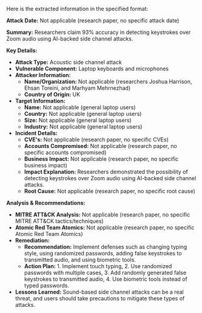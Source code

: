 Here is the extracted information in the specified format:

**Attack Date:** Not applicable (research paper, no specific attack date)

**Summary:** Researchers claim 93% accuracy in detecting keystrokes over Zoom audio using AI-backed side channel attacks.

**Key Details:**

* **Attack Type:** Acoustic side channel attack
* **Vulnerable Component:** Laptop keyboards and microphones
* **Attacker Information:**
	+ **Name/Organization:** Not applicable (researchers Joshua Harrison, Ehsan Toreini, and Marhyam Mehrnezhad)
	+ **Country of Origin:** UK
* **Target Information:**
	+ **Name:** Not applicable (general laptop users)
	+ **Country:** Not applicable (general laptop users)
	+ **Size:** Not applicable (general laptop users)
	+ **Industry:** Not applicable (general laptop users)
* **Incident Details:**
	+ **CVE's:** Not applicable (research paper, no specific CVEs)
	+ **Accounts Compromised:** Not applicable (research paper, no specific accounts compromised)
	+ **Business Impact:** Not applicable (research paper, no specific business impact)
	+ **Impact Explanation:** Researchers demonstrated the possibility of detecting keystrokes over Zoom audio using AI-backed side channel attacks.
	+ **Root Cause:** Not applicable (research paper, no specific root cause)

**Analysis & Recommendations:**

* **MITRE ATT&CK Analysis:** Not applicable (research paper, no specific MITRE ATT&CK tactics/techniques)
* **Atomic Red Team Atomics:** Not applicable (research paper, no specific Atomic Red Team Atomics)
* **Remediation:**
	+ **Recommendation:** Implement defenses such as changing typing style, using randomized passwords, adding false keystrokes to transmitted audio, and using biometric tools.
	+ **Action Plan:** 1. Implement touch typing, 2. Use randomized passwords with multiple cases, 3. Add randomly generated false keystrokes to transmitted audio, 4. Use biometric tools instead of typed passwords.
* **Lessons Learned:** Sound-based side channel attacks can be a real threat, and users should take precautions to mitigate these types of attacks.

